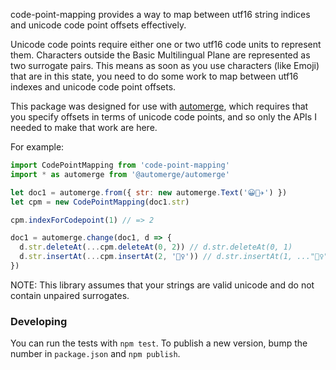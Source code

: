 code-point-mapping provides a way to map between utf16 string indices
and unicode code point offsets effectively.

Unicode code points require either one or two utf16 code units to represent them. Characters outside the Basic Multilingual Plane are represented as two
surrogate pairs. This means as soon as you use characters (like Emoji) that
are in this state, you need to do some work to map between utf16 indexes and
unicode code point offsets.

This package was designed for use with [automerge](https://automerge.org), which requires that you specify offsets in terms of unicode code points,
and so only the APIs I needed to make that work are here.

For example:

```javascript
import CodePointMapping from 'code-point-mapping'
import * as automerge from '@automerge/automerge'

let doc1 = automerge.from({ str: new automerge.Text('😀🎉✈️') })
let cpm = new CodePointMapping(doc1.str)

cpm.indexForCodepoint(1) // => 2

doc1 = automerge.change(doc1, d => {
  d.str.deleteAt(...cpm.deleteAt(0, 2)) // d.str.deleteAt(0, 1)
  d.str.insertAt(...cpm.insertAt(2, '🧟‍♀️')) // d.str.insertAt(1, ..."🧟‍♀️")
})
```

NOTE: This library assumes that your strings are valid unicode and do not
contain unpaired surrogates.

### Developing

You can run the tests with `npm test`. To publish a new version, bump the number in `package.json` and `npm publish`.
